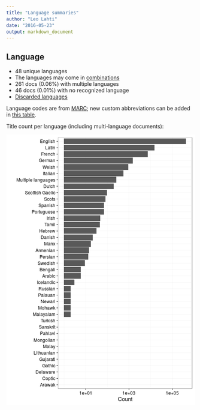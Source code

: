 ```yaml
---
title: "Language summaries"
author: "Leo Lahti"
date: "2016-05-23"
output: markdown_document
---
```


## Language

 * 48 unique languages
 * The languages may come in [combinations](output.tables/language_conversions.csv)
 * 261 docs (0.06%) with multiple languages
 * 46 docs (0.01%) with no recognized language 
 * [Discarded languages](output.tables/language_discarded.csv)

Language codes are from [MARC](http://www.loc.gov/marc/languages/language_code.html); new custom abbreviations can be added in [this table](https://github.com/rOpenGov/bibliographica/blob/master/inst/extdata/language_abbreviations.csv).

Title count per language (including multi-language documents):

![plot of chunk summarylang](figure/summarylang-1.png)

